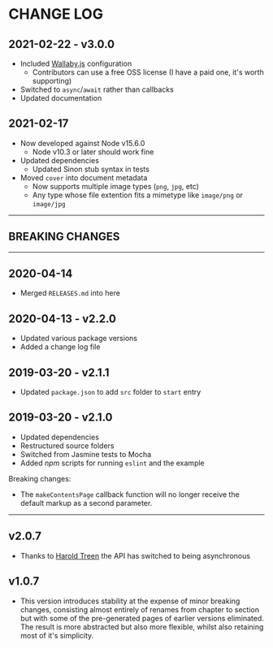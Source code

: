 # CHANGE LOG

## 2021-02-22 - v3.0.0

  - Included [Wallaby.js](https://wallabyjs.com/) configuration
    - Contributors can use a free OSS license (I have a paid one, it's worth supporting)
  - Switched to `async`/`await` rather than callbacks
  - Updated documentation

## 2021-02-17

- Now developed against Node v15.6.0
  - Node v10.3 or later should work fine
- Updated dependencies
  - Updated Sinon stub syntax in tests
- Moved `cover` into document metadata
  - Now supports multiple image types (`png`, `jpg`, etc)
  - Any type whose file extention fits a mimetype like `image/png` or `image/jpg`

---

## BREAKING CHANGES

---

## 2020-04-14

- Merged `RELEASES.md` into here

## 2020-04-13 - v2.2.0

- Updated various package versions
- Added a change log file

## 2019-03-20 - v2.1.1

- Updated `package.json` to add `src` folder to `start` entry

## 2019-03-20 - v2.1.0

- Updated dependencies
- Restructured source folders
- Switched from Jasmine tests to Mocha
- Added *npm* scripts for running `eslint` and the example

Breaking changes:

- The `makeContentsPage` callback function will no longer receive the default markup as a second parameter.

---

## v2.0.7

- Thanks to [Harold Treen](https://github.com/haroldtreen) the API has switched to being asynchronous

## v1.0.7

- This version introduces stability at the expense of minor breaking changes, consisting almost entirely of renames from chapter to section but with some of the pre-generated pages of earlier versions eliminated. The result is more abstracted but also more flexible, whilst also retaining most of it's simplicity.
